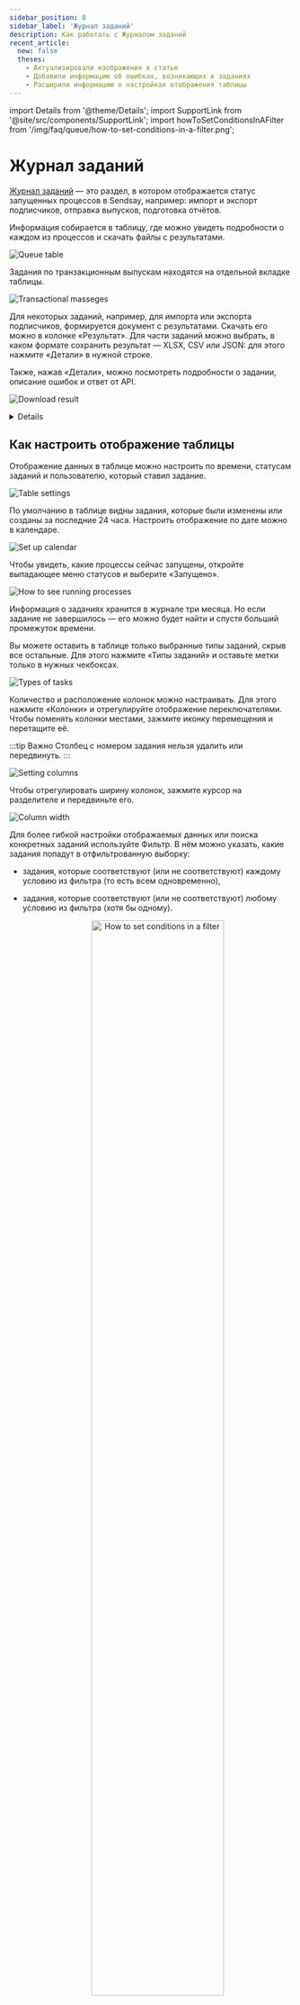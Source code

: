 ```yaml
---
sidebar_position: 8
sidebar_label: 'Журнал заданий'
description: Как работать с Журналом заданий
recent_article:
  new: false
  theses:
    - Актуализировали изображения в статье
    - Добавили информацию об ошибках, возникающих в заданиях
    - Расширили информацию о настройках отображения таблицы
---
```


import Details from '@theme/Details';
import SupportLink from '@site/src/components/SupportLink';
import howToSetConditionsInAFilter from '/img/faq/queue/how-to-set-conditions-in-a-filter.png';

# Журнал заданий

[Журнал заданий](https://app.sendsay.ru/queue) — это раздел, в котором отображается статус запущенных процессов в Sendsay, например: импорт и экспорт подписчиков, отправка выпусков, подготовка отчётов.

Информация собирается в таблицу, где можно увидеть подробности о каждом из процессов и скачать файлы с результатами.

![Queue table](/img/faq/queue/queue-table.png)

Задания по транзакционным выпускам находятся на отдельной вкладке таблицы.

![Transactional masseges](/img/faq/queue/transactional-messages.png)

Для некоторых заданий, например, для импорта или экспорта подписчиков, формируется документ с результатами. Скачать его можно в колонке «Результат». Для части заданий можно выбрать, в каком формате сохранить результат — XLSX, CSV или JSON: для этого нажмите «Детали» в нужной строке.

Также, нажав «Детали», можно посмотреть подробности о задании, описание ошибок и ответ от API.

![Download result](/img/faq/queue/download-result.gif)

<Details summary='Описание ошибок'>

Если при выполнении задания возникнут проблемы, его статус в таблице изменится на «Ошибка». В этом случае, в деталях задания можно будет увидеть ответ от API с информацией об ошибке, а также короткое описание её причин.

![Error discription](/img/faq/queue/error-discription.png)

Разным типам заданий свойственны разные ошибки. Например, для заданий импорта подписчиков ошибки могут выглядеть так:

- `"manage/member/import/probe/cant_get_url"` — означает, что файл импорта недоступен,
- `"manage/member/import/found_duplicate"` — значит, что вы пытаетесь загрузить повторно одни и те же данные. Необходимо дождаться окончания предыдущего импорта.

В заданиях по массовым выпускам проблемы зачастую могут быть связаны с настройками письма. В этом случае вы можете увидеть такие ошибки:

- `"error/draft/emptyfromemail"` — в черновике выпуска пустой адрес,
- `"error/email/badchar"` — в адресе использован недопустимый символ.

Если с причинами ошибки не удаётся разобраться самостоятельно, <SupportLink>напишите в чат поддержки</SupportLink>.

</Details>

## Как настроить отображение таблицы

Отображение данных в таблице можно настроить по времени, статусам заданий и пользователю, который ставил задание.

![Table settings](/img/faq/queue/table-settings.png)

По умолчанию в таблице видны задания, которые были изменены или созданы за последние 24 часа. Настроить отображение по дате можно в календаре.

![Set up calendar](/img/faq/queue/set-up-calendar.png)

Чтобы увидеть, какие процессы сейчас запущены, откройте выпадающее меню статусов и выберите «Запущено».

![How to see running processes](/img/faq/queue/how-to-see-running-processes.gif)

Информация о заданиях хранится в журнале три месяца. Но если задание не завершилось — его можно будет найти и спустя больший промежуток времени.

Вы можете оставить в таблице только выбранные типы заданий, скрыв все остальные. Для этого нажмите «Типы заданий» и оставьте метки только в нужных чекбоксах.

![Types of tasks](/img/faq/queue/types-of-tasks.gif)

Количество и расположение колонок можно настраивать. Для этого нажмите «Колонки» и отрегулируйте отображение переключателями. Чтобы поменять колонки местами, зажмите иконку перемещения и перетащите её.

:::tip Важно
Столбец с номером задания нельзя удалить или передвинуть.
:::

![Setting columns](/img/faq/queue/setting-columns.gif)

Чтобы отрегулировать ширину колонок, зажмите курсор на разделителе и передвиньте его.

![Column width](/img/faq/queue/column-width.gif)

Для более гибкой настройки отображаемых данных или поиска конкретных заданий используйте Фильтр. В нём можно указать, какие задания попадут в отфильтрованную выборку:

- задания, которые соответствуют (или не соответствуют) каждому условию из фильтра (то есть всем одновременно),
- задания, которые соответствуют (или не соответствуют) любому условию из фильтра (хотя бы одному).

  <p align="center">
    <img width="70%" src={howToSetConditionsInAFilter} alt="How to set conditions in a filter" />
  </p>

Настройте условие, по которому будут фильтроваться задания. Фильтр может учитывать сразу несколько условий. Условие можно дублировать или удалить. Нажмите «Применить» — в таблице отобразятся задания, подходящие под установленные условия.

![Filter conditions](/img/faq/queue/filter-conditions.gif)

**Читайте также:** <br/>
[Как экспортировать контакты и данные в новом интерфейсе](https://docs.sendsay.ru/subscribers/import-and-export/how-to-export-contacts-in-the-new-interface/)<br/>
[Как восстановить удалённые контакты](https://docs.sendsay.ru/subscribers/contacts/how-to-restore-deleted-contacts/)
